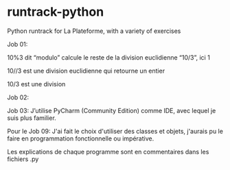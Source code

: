 # runtrack-python
Python runtrack for La Plateforme, with a variety of exercises 

Job 01:

10%3 dit “modulo” calcule le reste de la division euclidienne “10/3”, ici 1

10//3 est une division euclidienne qui retourne un entier

10/3 est une division

Job 02:

Job 03: 
J’utilise PyCharm (Community Edition) comme IDE, avec lequel je suis plus familier.

Pour le Job 09:
J'ai fait le choix d'utiliser des classes et objets, j'aurais pu le faire en programmation fonctionnelle ou impérative.

Les explications de chaque programme sont en commentaires dans les fichiers .py 
